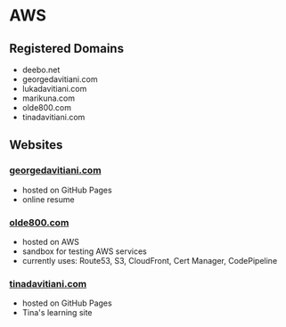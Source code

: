 # AWS


## Registered Domains
- deebo.net
- georgedavitiani.com
- lukadavitiani.com
- marikuna.com
- olde800.com
- tinadavitiani.com


## Websites
### [georgedavitiani.com](https://georgedavitiani.com)
- hosted on GitHub Pages
- online resume

### [olde800.com](https://olde800.com)
- hosted on AWS
- sandbox for testing AWS services
- currently uses: Route53, S3, CloudFront, Cert Manager, CodePipeline

### [tinadavitiani.com](https://tinadavitiani.com)
- hosted on GitHub Pages
- Tina's learning site
